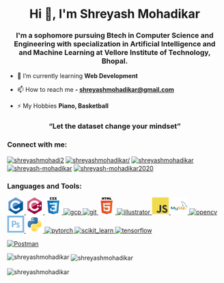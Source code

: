 <h1 align="center">Hi 👋, I'm Shreyash Mohadikar</h1>
<h3 align="center">I'm a sophomore pursuing Btech in Computer Science and Engineering with specialization in Artificial Intelligence and and Machine Learning at Vellore Institute of Technology, Bhopal.</h3>

- 🌱 I’m currently learning **Web Development**

- 📫 How to reach me **- shreyashmohadikar@gmail.com**

- ⚡ My Hobbies **Piano, Basketball**
<h3 align='center'>“Let the dataset change your mindset” </h3>

<h3 align="left">Connect with me:</h3>
<p align="left">
<a href="https://twitter.com/shreyashmohadi2" target="blank"><img align="center" src="https://raw.githubusercontent.com/rahuldkjain/github-profile-readme-generator/master/src/images/icons/Social/twitter.svg" alt="shreyashmohadi2" height="30" width="40" /></a>
<a href="https://linkedin.com/in/shreyash-mohadikar-ab3404195/" target="blank"><img align="center" src="https://raw.githubusercontent.com/rahuldkjain/github-profile-readme-generator/master/src/images/icons/Social/linked-in-alt.svg" alt="shreyashmohadikar/" height="30" width="40" /></a>  
<a href="https://devpost.com/shreyashmohadikar?ref_content=user-portfolio&ref_feature=portfolio&ref_medium=global-nav" target="blank"><img align="center" src="https://devpost-challengepost.netdna-ssl.com/assets/reimagine2/devpost-logo-646bdf6ac6663230947a952f8d354cad.svg" alt="shreyashmohadikar" height="30" width="40" /></a> 
<a href="https://stackoverflow.com/users/shreyash-mohadikar" target="blank"><img align="center" src="https://raw.githubusercontent.com/rahuldkjain/github-profile-readme-generator/master/src/images/icons/Social/stack-overflow.svg" alt="shreyash-mohadikar" height="30" width="40" /></a>  
<a href="https://medium.com/@shreyash-mohadikar2020" target="blank"><img align="center" src="https://raw.githubusercontent.com/rahuldkjain/github-profile-readme-generator/master/src/images/icons/Social/medium.svg" alt="shreyash-mohadikar2020" height="30" width="40" /></a>


</p>

<h3 align="left">Languages and Tools:</h3>
<p align="left"> 
  <a href="https://www.cprogramming.com/" target="_blank"> 
  <img src="https://raw.githubusercontent.com/devicons/devicon/master/icons/c/c-original.svg" alt="c" width="40" height="40"/> </a> 
  <a href="https://www.w3schools.com/cpp/" target="_blank"> 
<img src="https://raw.githubusercontent.com/devicons/devicon/master/icons/cplusplus/cplusplus-original.svg" alt="cplusplus" width="40" height="40"/> </a>
  <a href="https://www.w3schools.com/css/" target="_blank">
  <img src="https://raw.githubusercontent.com/devicons/devicon/master/icons/css3/css3-original-wordmark.svg" alt="css3" width="40" height="40"/> </a> 
  <a href="https://cloud.google.com" target="_blank"> 
  <img src="https://www.vectorlogo.zone/logos/google_cloud/google_cloud-icon.svg" alt="gcp" width="40" height="40"/> </a> 
  <a href="https://git-scm.com/" target="_blank"> <img src="https://www.vectorlogo.zone/logos/git-scm/git-scm-icon.svg" alt="git" width="40" height="40"/> </a> 
  <a href="https://www.w3.org/html/" target="_blank">
  <img src="https://raw.githubusercontent.com/devicons/devicon/master/icons/html5/html5-original-wordmark.svg" alt="html5" width="40" height="40"/> </a> 
  <a href="https://www.adobe.com/in/products/illustrator.html" target="_blank"> 
  <img src="https://www.vectorlogo.zone/logos/adobe_illustrator/adobe_illustrator-icon.svg" alt="illustrator" width="40" height="40"/> </a> <a href="https://developer.mozilla.org/en-US/docs/Web/JavaScript" target="_blank"> 
  <img src="https://raw.githubusercontent.com/devicons/devicon/master/icons/javascript/javascript-original.svg" alt="javascript" width="40" height="40"/> </a> 
  <a href="https://www.mysql.com/" target="_blank"> 
  <img src="https://raw.githubusercontent.com/devicons/devicon/master/icons/mysql/mysql-original-wordmark.svg" alt="mysql" width="40" height="40"/> </a> 
  <a href="https://opencv.org/" target="_blank">
  <img src="https://www.vectorlogo.zone/logos/opencv/opencv-icon.svg" alt="opencv" width="40" height="40"/> </a> 
  <a href="https://www.photoshop.com/en" target="_blank"> 
    <img src="https://raw.githubusercontent.com/devicons/devicon/master/icons/photoshop/photoshop-line.svg" alt="photoshop" width="40" height="40"/> </a> 
  <a href="https://www.python.org" target="_blank"> 
    <img src="https://raw.githubusercontent.com/devicons/devicon/master/icons/python/python-original.svg" alt="python" width="40" height="40"/> </a> 
  <a href="https://pytorch.org/" target="_blank"> <img src="https://www.vectorlogo.zone/logos/pytorch/pytorch-icon.svg" alt="pytorch" width="40" height="40"/> </a>
  <a href="https://scikit-learn.org/" target="_blank"> 
    <img src="https://upload.wikimedia.org/wikipedia/commons/0/05/Scikit_learn_logo_small.svg" alt="scikit_learn" width="40" height="40"/> </a> 
  <a href="https://www.tensorflow.org" target="_blank">
    <img src="https://www.vectorlogo.zone/logos/tensorflow/tensorflow-icon.svg" alt="tensorflow" width="40" height="40"/> </a> </p>
  <a href="https://www.postman.com/" target="_blank">
    <img src="https://media-exp1.licdn.com/dms/image/C560BAQG4xGO7GA7ExA/company-logo_200_200/0/1625156273146?e=1654128000&v=beta&t=MbDVb-4omKzaIwHQZVQyDJIN_ri4Igu_wFJ5GFLyDEs" alt="Postman" width="40" height="40"/> </a> </p>

<p><img align="left" src="https://github-readme-stats.vercel.app/api/top-langs?username=shreyashmohadikar&show_icons=true&locale=en&layout=compact" alt="shreyashmohadikar" /></p>

<p>&nbsp;<img align="center" src="https://github-readme-stats.vercel.app/api?username=shreyashmohadikar&show_icons=true&locale=en" alt="shreyashmohadikar" /></p>

<p><img align="center" src="https://github-readme-streak-stats.herokuapp.com/?user=shreyashmohadikar&" alt="shreyashmohadikar" /></p>

